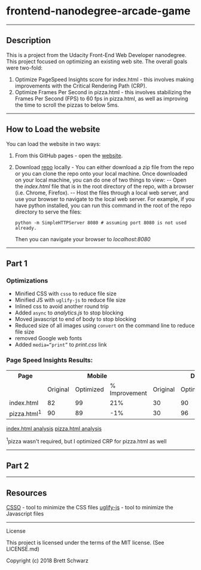 
frontend-nanodegree-arcade-game
===============================
-----------
## Description

This is a project from the Udacity Front-End Web Developer nanodegree.  This project focused on optimizing an existing web site. The overall goals were two-fold:
1. Optimize PageSpeed Insights score for index.html - this involves making improvements with the Critical Rendering Path (CRP).
2. Optimize Frames Per Second in pizza.html - this involves stabilizing the Frames Per Second (FPS) to 60 fps in pizza.html, as well as improving the time to scroll the pizzas to below 5ms.

-----------
## How to Load the website

You can load the website in two ways:
1. From this GitHub pages - open the [website](https://bschwarz.github.io/frontend-nanodegree-mobile-portfolio/).
2. Download [repo](https://github.com/bschwarz/frontend-nanodegree-mobile-portfolio) locally - You can either download a zip file from the repo or you can clone the repo onto your local machine. Once downloaded on your local machine, you can do one of two things to view:
-- Open the *index.html* file that is in the root directory of the repo, with a browser (i.e. Chrome, Firefox).
-- Host the files through a local web server, and use your browser to navigate to the local web server. For example, if you have python installed, you can run this command in the root of the repo directory to serve the files: 

      ```
      python -m SimpleHTTPServer 8080 # assuming port 8080 is not used already.
      ```

   Then you can navigate your browser to *localhost:8080*

-------------
## Part 1

### Optimizations
-   Minified CSS with ```csso``` to reduce file size
-   Minified JS with ```uglify-js``` to reduce file size
-   Inlined css to avoid another round trip
-   Added ```async``` to *analytics.js* to stop blocking
-   Moved javascript to end of body to stop blocking
-   Reduced size of all images using ```convert``` on the command line to reduce file size
-   removed Google web fonts
-   Added ```media=“print”``` to *print.css* link

### Page Speed Insights Results:


<table>
  <tr>
    <th>Page</th>
    <th colspan="3">Mobile</th>
    <th colspan="3">Desktop</th>
  </tr>
  <tr>
    <td></td>
    <td>Original</td>
    <td>Optimized</td>
    <td>% Improvement</td>
    <td>Original</td>
    <td>Optimized</td>
    <td>% Improvement</td>
  </tr>
  <tr>
    <td>index.html</td>
    <td>82</td>
    <td>99</td>
    <td>21%</td>
    <td>30</td>
    <td>90</td>
    <td>200%</td>
  </tr>
  <tr>
    <td>pizza.html<sup>1</sup></td>
    <td>90</td>
    <td>89</td>
    <td>-1%</td>
    <td>30</td>
    <td>96</td>
    <td>220%</td>
  </tr>
</table>

[index.html analysis]( https://developers.google.com/speed/pagespeed/insights/?url=https%3A%2F%2Fbschwarz.github.io%2Ffrontend-nanodegree-mobile-portfolio%2F)
[pizza.html analysis](https://developers.google.com/speed/pagespeed/insights/?url=https%3A%2F%2Fbschwarz.github.io%2Ffrontend-nanodegree-mobile-portfolio%2Fviews%2Fpizza.html)
    
<sup>1</sup>pizza wasn't required, but I optimized CRP for pizza.html as well

--------
## Part 2

-------
## Resources
[CSSO](https://github.com/css/csso-cli) - tool to minimize the CSS files
[uglify-js](https://github.com/mishoo/UglifyJS2) - tool to minimize the Javascript files


-------
License

This project is licensed under the terms of the MIT license. (See LICENSE.md)

Copyright (c) 2018 Brett Schwarz